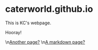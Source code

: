 # caterworld.github.io

This is KC's webpage.

Hooray!

\n[Another page?](testing.html)
\n[A markdown page?](testmark.md)